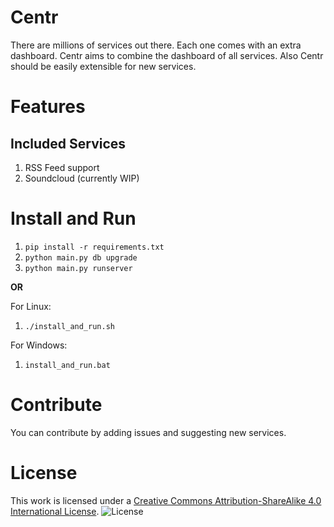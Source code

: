 # Centr
There are millions of services out there. Each one comes with an extra dashboard. Centr aims to combine the dashboard of all services. Also Centr should be easily extensible for new services.

# Features
## Included Services
1. RSS Feed support
2. Soundcloud (currently WIP)

# Install and Run
1. `pip install -r requirements.txt`
2. `python main.py db upgrade`
3. `python main.py runserver`

**OR**

For Linux:
1. `./install_and_run.sh`

For Windows:
1. `install_and_run.bat`

# Contribute
You can contribute by adding issues and suggesting new services.

# License
This work is licensed under a [Creative Commons Attribution-ShareAlike 4.0 International License](http://creativecommons.org/licenses/by-sa/4.0/).
![License](https://i.creativecommons.org/l/by-sa/4.0/88x31.png)
